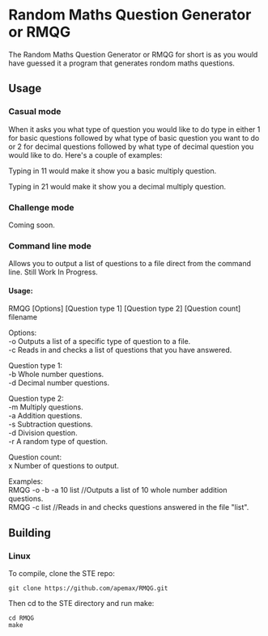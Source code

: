 # Random Maths Question Generator or RMQG

The Random Maths Question Generator or RMQG for short is as you would have guessed it a program that generates rondom maths questions.

## Usage

### Casual mode

When it asks you what type of question you would like to do type in either 1 for basic questions followed by what type of basic question you want to do or 2 for decimal questions followed by what type of decimal question you would like to do. Here's a couple of examples:

Typing in 11 would make it show you a basic multiply question.

Typing in 21 would make it show you a decimal multiply question.

### Challenge mode

Coming soon.

### Command line mode

Allows you to output a list of questions to a file direct from the command line. Still Work In Progress.

#### Usage:

RMQG [Options] [Question type 1] [Question type 2] [Question count] filename

Options:\
-o   Outputs a list of a specific type of question to a file.\
-c   Reads in and checks a list of questions that you have answered.

Question type 1:\
-b   Whole number questions.\
-d   Decimal number questions.

Question type 2:\
-m   Multiply questions.\
-a   Addition questions.\
-s   Subtraction questions.\
-d   Division question.\
-r   A random type of question.

Question count:\
x   Number of questions to output.

Examples:\
RMQG -o -b -a 10 list //Outputs a list of 10 whole number addition questions.\
RMQG -c list //Reads in and checks questions answered in the file "list".

## Building

### Linux

To compile, clone the STE repo:

~~~
git clone https://github.com/apemax/RMQG.git
~~~

Then cd to the STE directory and run make:

~~~
cd RMQG
make
~~~
